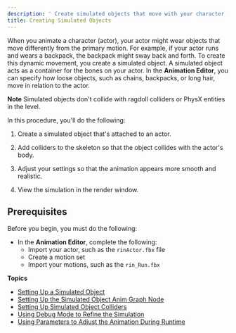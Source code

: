 ```yaml
---
description: ' Create simulated objects that move with your character (actor) in Open 3D Engine. '
title: Creating Simulated Objects
---
```


When you animate a character (actor), your actor might wear objects that move differently from the primary motion. For example, if your actor runs and wears a backpack, the backpack might sway back and forth. To create this dynamic movement, you create a simulated object. A simulated object acts as a container for the bones on your actor. In the **Animation Editor**, you can specify how loose objects, such as chains, backpacks, or long hair, move in relation to the actor.

**Note**
Simulated objects don't collide with ragdoll colliders or PhysX entities in the level.

In this procedure, you'll do the following:

1. Create a simulated object that's attached to an actor.

1. Add colliders to the skeleton so that the object collides with the actor's body.

1. Adjust your settings so that the animation appears more smooth and realistic.

1. View the simulation in the render window.

## Prerequisites 

Before you begin, you must do the following:
+ In the **Animation Editor**, complete the following:
  + Import your actor, such as the `rinActor.fbx` file
  + Create a motion set
  + Import your motions, such as the `rin_Run.fbx`

**Topics**
+ [Setting Up a Simulated Object](/docs/user-guide/visualization/animation/set-up-a-simulated-object.md)
+ [Setting Up the Simulated Object Anim Graph Node](/docs/user-guide/visualization/animation/set-up-simulated-object-anim-graph-node.md)
+ [Setting Up Simulated Object Colliders](/docs/user-guide/visualization/animation/set-up-simulated-object-collider.md)
+ [Using Debug Mode to Refine the Simulation](/docs/user-guide/visualization/animation/refine-simulationg-using-debug-mode.md)
+ [Using Parameters to Adjust the Animation During Runtime](/docs/user-guide/visualization/animation/use-parameters-to-adjust-animation-during-runtime.md)
